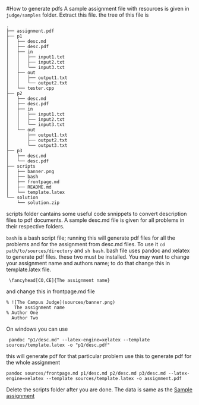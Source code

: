 #How to generate pdfs
A sample assignment file with resources is given in `judge/samples` folder.
Extract this file. the tree of this file is 
```
.
├── assignment.pdf
├── p1
│   ├── desc.md
│   ├── desc.pdf
│   ├── in
│   │   ├── input1.txt
│   │   ├── input2.txt
│   │   └── input3.txt
│   ├── out
│   │   ├── output1.txt
│   │   └── output2.txt
│   └── tester.cpp
├── p2
│   ├── desc.md
│   ├── desc.pdf
│   ├── in
│   │   ├── input1.txt
│   │   ├── input2.txt
│   │   └── input3.txt
│   └── out
│       ├── output1.txt
│       ├── output2.txt
│       └── output3.txt
├── p3
│   ├── desc.md
│   └── desc.pdf
├── scripts
│   ├── banner.png
│   ├── bash
│   ├── frontpage.md
│   ├── README.md
│   └── template.latex
└── solution
    └── solution.zip

```
scripts folder cantains some useful code snnippets to convert description files to pdf documents. A sample desc.md file is given for all problems in their respective folders.

 `bash` is a bash script file; running this will generate pdf files for all the problems and for the assignment from desc.md files. To use it `cd path/to/sources/directory` and  `sh bash`. bash file uses pandoc and xelatex to generate pdf files. these two must be installed. You may want to change your assignment name and authors name; to do that
 change this in template.latex file.
```
 \fancyhead[CO,CE]{The assignment name}
```
and change this in frontpage.md file 
```
% ![The Campus Judge](sources/banner.png)    
   The assignment name
% Author One
  Author Two
```

 On windows you can use
 
```
 pandoc "p1/desc.md" --latex-engine=xelatex --template sources/template.latex -o "p1/desc.pdf"
```

this will generate pdf for that particular problem
use this to generate pdf for the whole assignment

```
pandoc sources/frontpage.md p1/desc.md p2/desc.md p3/desc.md --latex-engine=xelatex --template sources/template.latex -o assignment.pdf
```
Delete the scripts folder after you are done. The data is same as the [Sample assignment](sample_assignment.md)
